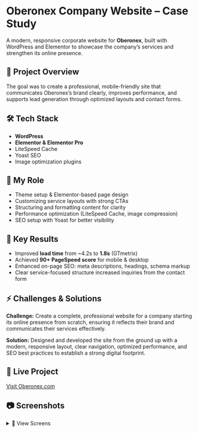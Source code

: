 # Oberonex Company Website – Case Study
A modern, responsive corporate website for **Oberonex**, built with WordPress and Elementor to showcase the company’s services and strengthen its online presence.

## 📌 Project Overview
The goal was to create a professional, mobile-friendly site that communicates Oberonex’s brand clearly, improves performance, and supports lead generation through optimized layouts and contact forms.

## 🛠 Tech Stack
- **WordPress**
- **Elementor & Elementor Pro**
- LiteSpeed Cache
- Yoast SEO
- Image optimization plugins

## 💼 My Role
- Theme setup & Elementor-based page design
- Customizing service layouts with strong CTAs
- Structuring and formatting content for clarity
- Performance optimization (LiteSpeed Cache, image compression)
- SEO setup with Yoast for better visibility

## 🚀 Key Results
- Improved **load time** from ~4.2s to **1.8s** (GTmetrix)
- Achieved **90+ PageSpeed score** for mobile & desktop
- Enhanced on-page SEO: meta descriptions, headings, schema markup
- Clear service-focused structure increased inquiries from the contact form

## ⚡ Challenges & Solutions
**Challenge:** Create a complete, professional website for a company starting its online presence from scratch, ensuring it reflects their brand and communicates their services effectively. 

**Solution:** Designed and developed the site from the ground up with a modern, responsive layout, clear navigation, optimized performance, and SEO best practices to establish a strong digital footprint.

## 🔗 Live Project
[Visit Oberonex.com](https://oberonex.com/)

## 📷 Screenshots
<details>
<summary>📸 View Screens</summary>

**Homepage**  
![Home](assets/home.png)
**Services Page**  
![Services](assets/services.png)  
**Mobile Contact Form**  
![Mobile](assets/mobile.png)

</details>
